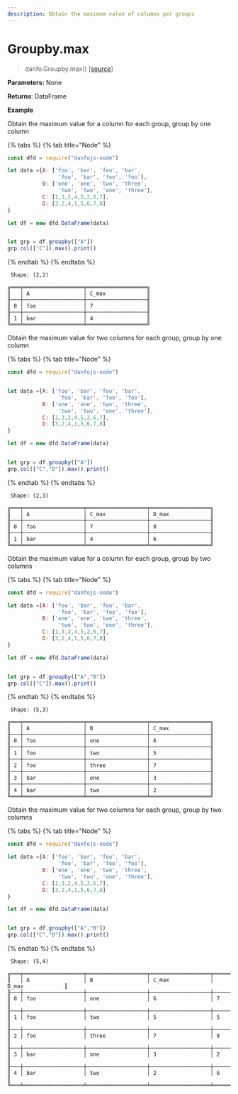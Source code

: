 ```yaml
---
description: Obtain the maximum value of columns per groups
---
```


# Groupby.max

> danfo.Groupby.max()      \[[source](https://github.com/javascriptdata/danfojs/blob/0d33e344b80a3ed54c91c9393ac3b583d4b0b1a4/src/danfojs-base/aggregators/groupby.ts#L506)]

**Parameters:** None

**Returns**: DataFrame

**Example**

Obtain the maximum value for a column for each group, group by one column

{% tabs %}
{% tab title="Node" %}
```javascript
const dfd = require("danfojs-node")

let data ={A: ['foo', 'bar', 'foo', 'bar',
                'foo', 'bar', 'foo', 'foo'],
           B: ['one', 'one', 'two', 'three',
                'two', 'two', 'one', 'three'],
           C: [1,3,2,4,5,2,6,7],
           D: [3,2,4,1,5,6,7,8]
}

let df = new dfd.DataFrame(data)


let grp = df.groupby(["A"])
grp.col(["C"]).max().print()
```
{% endtab %}
{% endtabs %}

```
 Shape: (2,2) 

╔═══╤═══════════════════╤═══════════════════╗
║   │ A                 │ C_max             ║
╟───┼───────────────────┼───────────────────╢
║ 0 │ foo               │ 7                 ║
╟───┼───────────────────┼───────────────────╢
║ 1 │ bar               │ 4                 ║
╚═══╧═══════════════════╧═══════════════════╝
```

Obtain the maximum value for two columns for each group, group by one column

{% tabs %}
{% tab title="Node" %}
```javascript
const dfd = require("danfojs-node")


let data ={A: ['foo', 'bar', 'foo', 'bar',
                'foo', 'bar', 'foo', 'foo'],
           B: ['one', 'one', 'two', 'three',
                'two', 'two', 'one', 'three'],
           C: [1,3,2,4,5,2,6,7],
           D: [3,2,4,1,5,6,7,8]
}

let df = new dfd.DataFrame(data)


let grp = df.groupby(["A"])
grp.col(["C","D"]).max().print()
```
{% endtab %}
{% endtabs %}

```
 Shape: (2,3) 

╔═══╤═══════════════════╤═══════════════════╤═══════════════════╗
║   │ A                 │ C_max             │ D_max             ║
╟───┼───────────────────┼───────────────────┼───────────────────╢
║ 0 │ foo               │ 7                 │ 8                 ║
╟───┼───────────────────┼───────────────────┼───────────────────╢
║ 1 │ bar               │ 4                 │ 6                 ║
╚═══╧═══════════════════╧═══════════════════╧═══════════════════╝
```

Obtain the maximum value for a column for each group, group by two columns

{% tabs %}
{% tab title="Node" %}
```javascript
const dfd = require("danfojs-node")

let data ={A: ['foo', 'bar', 'foo', 'bar',
                'foo', 'bar', 'foo', 'foo'],
           B: ['one', 'one', 'two', 'three',
                'two', 'two', 'one', 'three'],
           C: [1,3,2,4,5,2,6,7],
           D: [3,2,4,1,5,6,7,8]
}

let df = new dfd.DataFrame(data)


let grp = df.groupby(["A","B"])
grp.col(["C"]).max().print()
```
{% endtab %}
{% endtabs %}

```
 Shape: (5,3) 

╔═══╤═══════════════════╤═══════════════════╤═══════════════════╗
║   │ A                 │ B                 │ C_max             ║
╟───┼───────────────────┼───────────────────┼───────────────────╢
║ 0 │ foo               │ one               │ 6                 ║
╟───┼───────────────────┼───────────────────┼───────────────────╢
║ 1 │ foo               │ two               │ 5                 ║
╟───┼───────────────────┼───────────────────┼───────────────────╢
║ 2 │ foo               │ three             │ 7                 ║
╟───┼───────────────────┼───────────────────┼───────────────────╢
║ 3 │ bar               │ one               │ 3                 ║
╟───┼───────────────────┼───────────────────┼───────────────────╢
║ 4 │ bar               │ two               │ 2                 ║
╚═══╧═══════════════════╧═══════════════════╧═══════════════════╝
```

Obtain the maximum value for two columns for each group, group by two columns

{% tabs %}
{% tab title="Node" %}
```javascript
const dfd = require("danfojs-node")

let data ={A: ['foo', 'bar', 'foo', 'bar',
                'foo', 'bar', 'foo', 'foo'],
           B: ['one', 'one', 'two', 'three',
                'two', 'two', 'one', 'three'],
           C: [1,3,2,4,5,2,6,7],
           D: [3,2,4,1,5,6,7,8]
}

let df = new dfd.DataFrame(data)


let grp = df.groupby(["A","B"])
grp.col(["C","D"]).max().print()
```
{% endtab %}
{% endtabs %}

```
 Shape: (5,4) 

╔═══╤═══════════════════╤═══════════════════╤═══════════════════╤═══════════════════╗
║   │ A                 │ B                 │ C_max             │ D_max             ║
╟───┼───────────────────┼───────────────────┼───────────────────┼───────────────────╢
║ 0 │ foo               │ one               │ 6                 │ 7                 ║
╟───┼───────────────────┼───────────────────┼───────────────────┼───────────────────╢
║ 1 │ foo               │ two               │ 5                 │ 5                 ║
╟───┼───────────────────┼───────────────────┼───────────────────┼───────────────────╢
║ 2 │ foo               │ three             │ 7                 │ 8                 ║
╟───┼───────────────────┼───────────────────┼───────────────────┼───────────────────╢
║ 3 │ bar               │ one               │ 3                 │ 2                 ║
╟───┼───────────────────┼───────────────────┼───────────────────┼───────────────────╢
║ 4 │ bar               │ two               │ 2                 │ 6                 ║
╚═══╧═══════════════════╧═══════════════════╧═══════════════════╧═══════════════════╝
```
